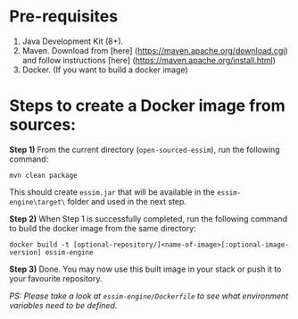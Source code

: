 # Pre-requisites

1. Java Development Kit (8+).
2. Maven. Download from [here] (https://maven.apache.org/download.cgi) and follow instructions [here] (https://maven.apache.org/install.html)
3. Docker. (If you want to build a docker image)


# Steps to create a Docker image from sources:

**Step 1)** From the current directory (`open-sourced-essim`), run the following command:
```
mvn clean package
```
This should create `essim.jar` that will be available in the `essim-engine\target\` folder and used in the next step.

**Step 2)** When Step 1 is successfully completed, run the following command to build the docker image from the same directory:
```
docker build -t [optional-repository/]<name-of-image>[:optional-image-version] essim-engine
```
**Step 3)** Done. You may now use this built image in your stack or push it to your favourite repository. <br>

*PS: Please take a look at `essim-engine/Dockerfile` to see what environment variables need to be defined.*